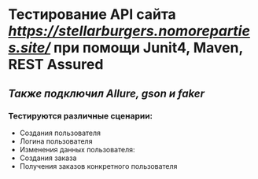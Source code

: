 # Тестирование API сайта *https://stellarburgers.nomoreparties.site/* при помощи Junit4, Maven, **REST Assured**
## *Также подключил Allure, gson и faker*
### Тестируются различные сценарии:
- Создания пользователя
- Логина пользователя
- Изменения данных пользователя:
- Создания заказа
- Получения заказов конкретного пользователя
